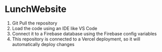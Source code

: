 # LunchWebsite

1. Git Pull the repository
2. Load the code using an IDE like VS Code
3. Connect it to a Firebase database using the Firebase config variables
4. This repository is connected to a Vercel deployment, so it will automatically deploy changes
